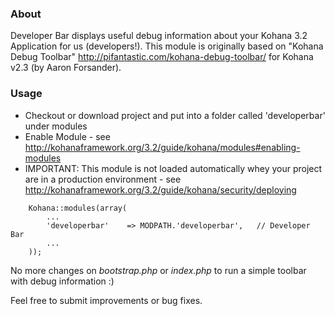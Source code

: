 ### About

Developer Bar displays useful debug information about your Kohana 3.2 Application for us (developers!).
This module is originally based on "Kohana Debug Toolbar" <http://pifantastic.com/kohana-debug-toolbar/> for Kohana v2.3 (by Aaron Forsander).

### Usage

* Checkout or download project and put into a folder called 'developerbar' under modules
* Enable Module - see <http://kohanaframework.org/3.2/guide/kohana/modules#enabling-modules>
* IMPORTANT: This module is not loaded automatically whey your project are in a production environment - see <http://kohanaframework.org/3.2/guide/kohana/security/deploying>

~~~
    Kohana::modules(array(
        ...
        'developerbar'    => MODPATH.'developerbar',   // Developer Bar
        ...
    ));
~~~

No more changes on *bootstrap.php* or *index.php* to run a simple toolbar with debug information :)

Feel free to submit improvements or bug fixes.
